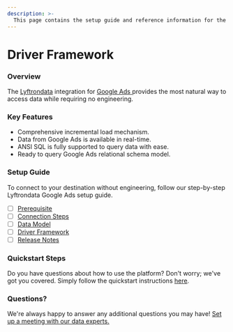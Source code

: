 ```yaml
---
description: >-
  This page contains the setup guide and reference information for the Google Ads source connector.
---
```


# Driver Framework

### Overview

The [Lyftrondata](https://www.lyftrondata.com/) integration for [Google Ads](https://www.lyftrondata.com/integration/google-ads/)[ ](https://www.lyftrondata.com/integration/google-ads/)provides the most natural way to access data while requiring no engineering.

### Key Features

* Comprehensive incremental load mechanism.
* Data from Google Ads is available in real-time.&#x20;
* ANSI SQL is fully supported to query data with ease.
* Ready to query Google Ads relational schema model.

### Setup Guide

To connect to your destination without engineering, follow our step-by-step Lyftrondata Google Ads setup guide.

* [ ] [Prerequisite](../../marketing-analytics/google-ads/prerequisite.md)
* [ ] [Connection Steps](../../marketing-analytics/google-ads/connection-steps.md)
* [ ] [Data Model](../../marketing-analytics/google-ads/data-model/)
* [ ] [Driver Framework](../../marketing-analytics/google-ads/driver-framework/)
* [ ] [Release Notes](../../marketing-analytics/google-ads/release-notes.md)

### Quickstart Steps

Do you have questions about how to use the platform? Don't worry; we've got you covered. Simply follow the quickstart instructions [here](../../../quickstart-steps.md).

### Questions? <a href="#questions" id="questions"></a>

We're always happy to answer any additional questions you may have! [Set up a meeting with our data experts.](https://www.lyftrondata.com/book-a-meeting/)


